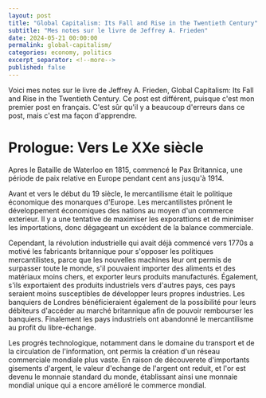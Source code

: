 ```yaml
---
layout: post
title: "Global Capitalism: Its Fall and Rise in the Twentieth Century"
subtitle: "Mes notes sur le livre de Jeffrey A. Frieden"
date: 2024-05-21 00:00:00
permalink: global-capitalism/
categories: economy, politics
excerpt_separator: <!--more-->
published: false
---
```


<!--
ü -> opt + u
é -> opt + e
î -> opt + i
à-> opt + \`
ç -> opt + c
ñ -> opt + n
-->

Voici mes notes sur le livre de Jeffrey A. Frieden, Global Capitalism: Its Fall and Rise in the Twentieth Century. Ce post est différent, puisque c'est mon premier post en français. C'est sûr qu'il y a beaucoup d'erreurs dans ce post, mais c'est ma façon d'apprendre.

# Prologue: Vers Le XXe siècle

Apres le Bataille de Waterloo en 1815, commencé le Pax Britannica, une période de paix relative en Europe pendant cent ans jusqu'à 1914.

Avant et vers le début du 19 siècle, le mercantilisme était le politique économique des monarques d'Europe. Les mercantilistes prônent le développement économiques des nations au moyen d'un commerce exterieur. Il y a une tentative de maximiser les exporattions et de minimiser les importations, donc dégageant un excédent de la balance commerciale.

Cependant, la révolution industrielle qui avait déjà commencé vers 1770s a motivé les fabricants britannique pour s'opposer les politiques mercantilistes, parce que les nouvelles machines leur ont permis de surpasser toute le monde, s'il pouvaient importer des aliments et des matériaux moins chers, et exporter leurs produits manufacturés. Également, s'ils exportaient des produits industriels vers d'autres pays, ces pays seraient moins susceptibles de développer leurs propres industries. Les banquiers de Londres bénéficieraient également de la possibilité pour leurs débiteurs d'accéder au marché britannique afin de pouvoir rembourser les banquiers. Finalement les pays industriels ont abandonné le mercantilisme au profit du libre-échange.

Les progrés technologique, notamment dans le domaine du transport et de la circulation de l'information, ont permis la création d'un réseau commerciale mondiale plus vaste. En raison de découverete d'importants gisements d'argent, le valeur d'echange de l'argent ont reduit, et l'or est devenu le monnaie standard du monde, établissant ainsi une monnaie mondial unique qui a encore amélioré le commerce mondial.


